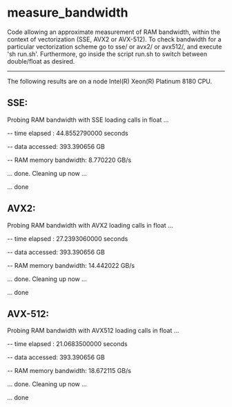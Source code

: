 # measure_bandwidth

Code allowing an approximate measurement of RAM bandwidth, within the context of vectorization (SSE, AVX2 or AVX-512). To check bandwidth for a particular vectorization scheme go to sse/ or avx2/ or avx512/, and execute 'sh run.sh'. Furthermore, go inside the script run.sh to switch between double/float as desired.

-----------

The following results are on a node Intel(R) Xeon(R) Platinum 8180 CPU.


## SSE:

Probing RAM bandwidth with SSE loading calls in float ...

 -- time elapsed : 44.8552790000 seconds

 -- data accessed: 393.390656 GB

 -- RAM memory bandwidth: 8.770220 GB/s

... done. Cleaning up now ...

... done


## AVX2:

Probing RAM bandwidth with AVX2 loading calls in float ...

 -- time elapsed : 27.2393060000 seconds

 -- data accessed: 393.390656 GB

 -- RAM memory bandwidth: 14.442022 GB/s

... done. Cleaning up now ...

... done


## AVX-512:

Probing RAM bandwidth with AVX512 loading calls in float ...

 -- time elapsed : 21.0683500000 seconds

 -- data accessed: 393.390656 GB

 -- RAM memory bandwidth: 18.672115 GB/s

... done. Cleaning up now ...

... done

